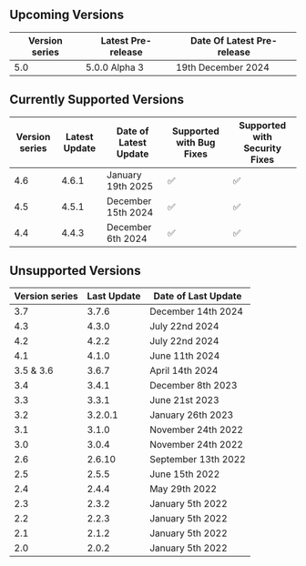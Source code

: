## Upcoming Versions

| Version series | Latest Pre-release | Date Of Latest Pre-release |
|-|-|-|
| 5.0 | 5.0.0 Alpha 3 | 19th December 2024 |

## Currently Supported Versions

| Version series | Latest Update | Date of Latest Update | Supported with Bug Fixes | Supported with Security Fixes |
|-|-|-|-|-|
| 4.6 | 4.6.1 | January 19th 2025 | :white_check_mark: | :white_check_mark: | 
| 4.5 | 4.5.1 | December 15th 2024 | :white_check_mark: | :white_check_mark: | 
| 4.4 | 4.4.3 | December 6th 2024 | :white_check_mark: | :white_check_mark: | 

## Unsupported Versions

| Version series | Last Update | Date of Last Update |
|-|-|-|
| 3.7 | 3.7.6 | December 14th 2024 |
| 4.3 | 4.3.0 | July 22nd 2024 |
| 4.2 | 4.2.2 | July 22nd 2024 |
| 4.1 | 4.1.0 | June 11th 2024 |
| 3.5 & 3.6 | 3.6.7 | April 14th 2024 |
| 3.4 | 3.4.1 | December 8th 2023 |
| 3.3 | 3.3.1 | June 21st 2023 |
| 3.2 | 3.2.0.1 | January 26th 2023 |
| 3.1 | 3.1.0 | November 24th 2022 |
| 3.0 | 3.0.4 | November 24th 2022 |
| 2.6 | 2.6.10 | September 13th 2022 |
| 2.5 | 2.5.5 | June 15th 2022 |
| 2.4 | 2.4.4 | May 29th 2022 | 
| 2.3 | 2.3.2 | January 5th 2022 |
| 2.2 | 2.2.3 | January 5th 2022 | 
| 2.1 | 2.1.2 | January 5th 2022 |
| 2.0 | 2.0.2 | January 5th 2022 |
